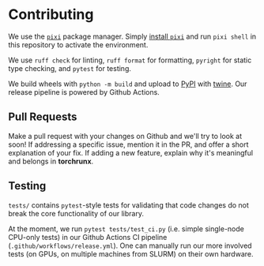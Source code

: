 # Contributing

We use the [`pixi`](https://pixi.sh) package manager. Simply [install `pixi`](https://pixi.sh/latest/#installation) and run `pixi shell` in this repository to activate the environment.

We use `ruff check` for linting, `ruff format` for formatting, `pyright` for static type checking, and `pytest` for testing.

We build wheels with `python -m build` and upload to [PyPI](https://pypi.org/project/torchrunx) with [twine](https://twine.readthedocs.io). Our release pipeline is powered by Github Actions.

## Pull Requests

Make a pull request with your changes on Github and we'll try to look at soon! If addressing a specific issue, mention it in the PR, and offer a short explanation of your fix. If adding a new feature, explain why it's meaningful and belongs in __torchrunx__.

## Testing

`tests/` contains `pytest`-style tests for validating that code changes do not break the core functionality of our library.

At the moment, we run `pytest tests/test_ci.py` (i.e. simple single-node CPU-only tests) in our Github Actions CI pipeline (`.github/workflows/release.yml`). One can manually run our more involved tests (on GPUs, on multiple machines from SLURM) on their own hardware.
